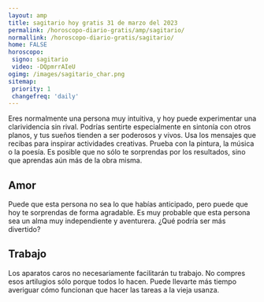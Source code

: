 ```yaml
---
layout: amp
title: sagitario hoy gratis 31 de marzo del 2023 
permalink: /horoscopo-diario-gratis/amp/sagitario/
normallink: /horoscopo-diario-gratis/sagitario/
home: FALSE
horoscopo:
 signo: sagitario
 video: -DQpmrrAIeU
ogimg: /images/sagitario_char.png
sitemap:
 priority: 1
 changefreq: 'daily'
---
```



Eres normalmente una persona muy intuitiva, y hoy puede experimentar una clarividencia sin rival. Podrías sentirte especialmente en sintonía con otros planos, y tus sueños tienden a ser poderosos y vivos. Usa los mensajes que recibas para inspirar actividades creativas. Prueba con la pintura, la música o la poesía. Es posible que no sólo te sorprendas por los resultados, sino que aprendas aún más de la obra misma.

## Amor

Puede que esta persona no sea lo que habías anticipado, pero puede que hoy te sorprendas de forma agradable. Es muy probable que esta persona sea un alma muy independiente y aventurera. ¿Qué podría ser más divertido?

## Trabajo

Los aparatos caros no necesariamente facilitarán tu trabajo. No compres esos artilugios sólo porque todos lo hacen. Puede llevarte más tiempo averiguar cómo funcionan que hacer las tareas a la vieja usanza.